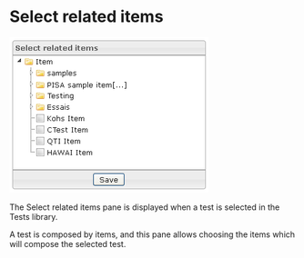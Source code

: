 <!--
created_at: '2012-03-22 18:06:30'
updated_at: '2013-03-13 13:37:14'
authors:
    - 'Jérôme Bogaerts'
contributors:
    - 'Sophie Doublet'
tags:
    - 'Manage Tests'
-->

Select related items
====================

![](../resources/tests-selectrelateditems.png )

The Select related items pane is displayed when a test is selected in the Tests library.

A test is composed by items, and this pane allows choosing the items which will compose the selected test.


